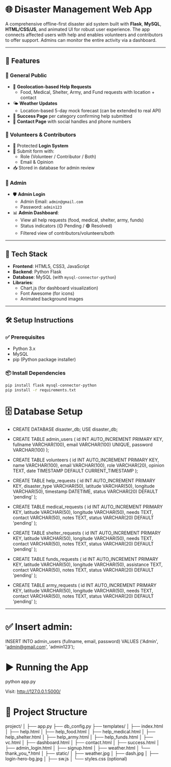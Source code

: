 # 🌐 Disaster Management Web App

A comprehensive offline-first disaster aid system built with **Flask**, **MySQL**, **HTML/CSS/JS**, and animated UI for robust user experience. The app connects affected users with help and enables volunteers and contributors to offer support. Admins can monitor the entire activity via a dashboard.

---

## 🚀 Features

### 🔹 General Public
- 📍 **Geolocation-based Help Requests**
  - Food, Medical, Shelter, Army, and Fund requests with location + contact
- 🌤️ **Weather Updates**
  - Location-based 5-day mock forecast (can be extended to real API)
- 📑 **Success Page** per category confirming help submitted
- 💬 **Contact Page** with social handles and phone numbers

### 🔹 Volunteers & Contributors
- 🔐 Protected **Login System**
- 📝 Submit form with:
  - Role (Volunteer / Contributor / Both)
  - Email & Opinion
- 📥 Stored in database for admin review

### 🔹 Admin
- 🛡️ **Admin Login**
  - Admin Email: `admin@gmail.com`
  - Password: `admin123`
- 📊 **Admin Dashboard**:
  - View all help requests (food, medical, shelter, army, funds)
  - Status indicators (🟡 Pending / 🟢 Resolved)
  - Filtered view of contributors/volunteers/both

---

## 🔧 Tech Stack

- **Frontend**: HTML5, CSS3, JavaScript
- **Backend**: Python Flask
- **Database**: MySQL (with `mysql-connector-python`)
- **Libraries**:
  - Chart.js (for dashboard visualization)
  - Font Awesome (for icons)
  - Animated background images

---

## 🛠️ Setup Instructions

### ✅ Prerequisites
- Python 3.x
- MySQL
- pip (Python package installer)

### 📦 Install Dependencies

```bash
pip install flask mysql-connector-python
pip install -r requirements.txt
```


# 🗄️ Database Setup


- CREATE DATABASE disaster_db;
  USE disaster_db;

- CREATE TABLE admin_users (
    id INT AUTO_INCREMENT PRIMARY KEY,
    fullname VARCHAR(100),
    email VARCHAR(100) UNIQUE,
    password VARCHAR(100)
  );

- CREATE TABLE volunteers (
    id INT AUTO_INCREMENT PRIMARY KEY,
    name VARCHAR(100),
    email VARCHAR(100),
    role VARCHAR(20),
    opinion TEXT,
    date TIMESTAMP DEFAULT CURRENT_TIMESTAMP
  );

- CREATE TABLE help_requests (
    id INT AUTO_INCREMENT PRIMARY KEY,
    disaster_type VARCHAR(50),
    latitude VARCHAR(50),
    longitude VARCHAR(50),
    timestamp DATETIME,
    status VARCHAR(20) DEFAULT 'pending'
  );

- CREATE TABLE medical_requests (
    id INT AUTO_INCREMENT PRIMARY KEY,
    latitude VARCHAR(50),
    longitude VARCHAR(50),
    needs TEXT,
    contact VARCHAR(50),
    notes TEXT,
    status VARCHAR(20) DEFAULT 'pending'
  );

- CREATE TABLE shelter_requests (
    id INT AUTO_INCREMENT PRIMARY KEY,
    latitude VARCHAR(50),
    longitude VARCHAR(50),
    needs TEXT,
    contact VARCHAR(50),
    notes TEXT,
    status VARCHAR(20) DEFAULT 'pending'
  );

- CREATE TABLE funds_requests (
    id INT AUTO_INCREMENT PRIMARY KEY,
    latitude VARCHAR(50),
    longitude VARCHAR(50),
    assistance TEXT,
    contact VARCHAR(50),
    notes TEXT,
    status VARCHAR(20) DEFAULT 'pending'
  );

- CREATE TABLE army_requests (
    id INT AUTO_INCREMENT PRIMARY KEY,
    latitude VARCHAR(50),
    longitude VARCHAR(50),
    needs TEXT,
    contact VARCHAR(50),
    notes TEXT,
    status VARCHAR(20) DEFAULT 'pending'
  );
  
---

# ✅ Insert admin:

INSERT INTO admin_users (fullname, email, password)
VALUES ('Admin', 'admin@gmail.com', 'admin123');


# ▶️ Running the App

python app.py


Visit: http://127.0.0.1:5000/


# 📂 Project Structure


project/
│
├── app.py
├── db_config.py
├── templates/
│   ├── index.html
│   ├── help.html
│   ├── help_food.html
│   ├── help_medical.html
│   ├── help_shelter.html
│   ├── help_army.html
│   ├── help_funds.html
│   ├── vc.html
│   ├── dashboard.html
│   ├── contact.html
│   ├── success.html
│   ├── admin_login.html
│   ├── signup.html
│   ├── weather.html
│   └── thank_you_*.html
│
├── static/
│   ├── weather.jpg
│   ├── dash.jpg
│   ├── login-hero-bg.jpg
│   ├── sw.js
│   └── styles.css (optional)


